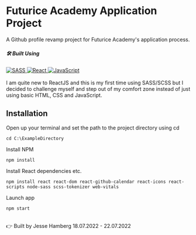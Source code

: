 # Futurice Academy Application Project

A Github profile revamp project for Futurice Academy's application process.

##### 🛠️ Built Using

<a href="https://reactjs.org/" target="_blank">
<img alt="SASS" src="https://img.shields.io/static/v1?style=for-the-badge&message=SASS&color=E37383&logo=SASS&logoColor=00ffff&label=">
</a>
<a href="https://sass-lang.com/" target="_blank">
<img alt="React" src="https://img.shields.io/static/v1?style=for-the-badge&message=React&color=20232A&logo=React&logoColor=00ffff&label=">
</a>
<a href="https://developer.mozilla.org/en-US/docs/Web/JavaScript" target="_blank">
<img alt="JavaScript" src="https://img.shields.io/static/v1?style=for-the-badge&message=JavaScript&color=222222&logo=JavaScript&logoColor=F7DF1E&label=">
</a>
<br><br>
I am quite new to ReactJS and this is my first time using SASS/SCSS but I decided to challenge myself and step out of my comfort zone instead of just using basic HTML, CSS and JavaScript.
<br>

## Installation

Open up your terminal and set the path to the project directory using cd

```
cd C:\ExampleDirectory
```

Install NPM

```
npm install
```

Install React dependencies etc.

```
npm install react react-dom react-github-calendar react-icons react-scripts node-sass scss-tokenizer web-vitals
```

Launch app

```
npm start
```
<br>
👉 Built by Jesse Hamberg 18.07.2022 - 22.07.2022
